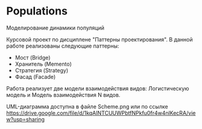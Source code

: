 # Populations
Моделирование динамики популяций

Курсовой проект по дисциплене "Паттерны проектирования".
В данной работе реализованы следующие паттерны:
- Мост (Bridge)
- Хранитель (Memento)
- Стратегия (Strategy)
- Фасад (Facade)

Работа реализует две модели взаимодействия видов: Логистическую модель и Модель взаимодействия N видов. 

UML-диаграмма доступна в файле Scheme.png или по ссылке https://drive.google.com/file/d/1kqAINTCUUWPbtfNPkfu0fr4w4nlKecRA/view?usp=sharing
